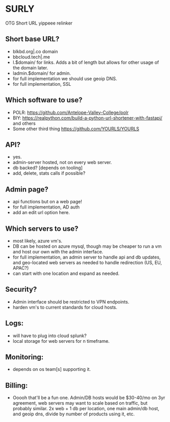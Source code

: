 # SURLY
OTG Short URL yippeee relinker


## Short base URL?
 - blkbd.org|.co domain
 - bbcloud.tech|.me
 - l.$domain/ for links.  Adds a bit of length but allows for other usage of the domain later.  
 - ladmin.$domain/ for admin.
 - for full implementation we should use geoip DNS.
 - for full implementation, SSL
 
## Which software to use?
 - POLR: https://github.com/Antelope-Valley-College/polr
 - BIY: https://realpython.com/build-a-python-url-shortener-with-fastapi/ and others
 - Some other third thing https://github.com/YOURLS/YOURLS

## API?
 - yes.
 - admin-server hosted, not on every web server.
 - db backed? [depends on tooling]
 - add, delete, stats calls if possible?

## Admin page?
 - api functions but on a web page!
 - for full implementation, AD auth
 - add an edit url option here.  

## Which servers to use?
 - most likely, azure vm's.  
 - DB can be hosted on azure mysql, though may be cheaper to run a vm and host our own with the admin interface.
 - for full implementation, an admin server to handle api and db updates, and geo-located web servers as needed to handle redirection (US, EU, APAC?)
 - can start with one location and expand as needed.

## Security?
 - Admin interface should be restricted to VPN endpoints.
 - harden vm's to current standards for cloud hosts.

## Logs:
 - will have to plug into cloud splunk?
 - local storage for web servers for n timeframe.

## Monitoring:
 - depends on os team[s] supporting it.

## Billing:
 - Ooooh that'll be a fun one. Admin/DB hosts would be $30-40/mo on 3yr agreement, web servers may want to scale based on traffic, but probably similar.  2x web + 1 db per location, one main admin/db host, and geoip dns, divide by number of products using it, etc.


